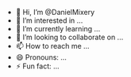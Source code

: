- 👋 Hi, I’m @DanielMixery
- 👀 I’m interested in ...
- 🌱 I’m currently learning ...
- 💞️ I’m looking to collaborate on ...
- 📫 How to reach me ...
- 😄 Pronouns: ...
- ⚡ Fun fact: ...

<!---
DanielMixery/DanielMixery is a ✨ special ✨ repository because its `README.md` (this file) appears on your GitHub profile.
You can click the Preview link to take a look at your changes.
--->
